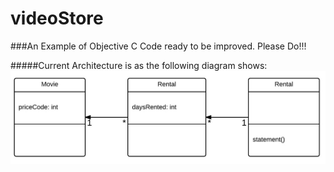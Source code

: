 # videoStore

###An Example of Objective C Code ready to be improved. Please Do!!!

#####Current Architecture is as the following diagram shows:
![ ](https://raw.githubusercontent.com/tolkiana/videoStore/master/VideoStore_Architecture.jpeg)
